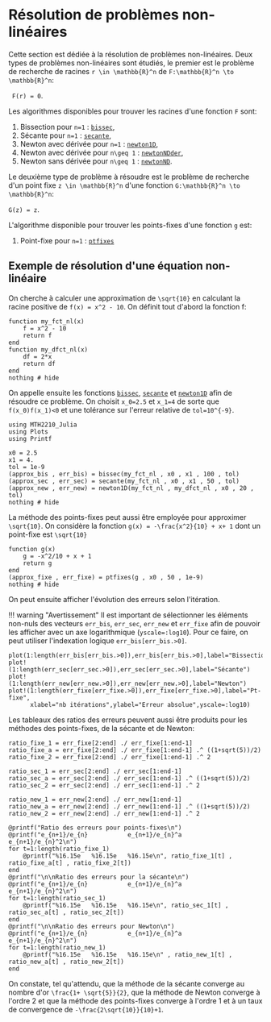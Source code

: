 # Résolution de problèmes non-linéaires

Cette section est dédiée à la résolution de problèmes non-linéaires. Deux types
 de problèmes non-linéaires sont étudiés, le premier est le problème de
 recherche de racines ``r \in \mathbb{R}^n`` de
 ``F:\mathbb{R}^n \to \mathbb{R}^n``:

`` F(r) = 0``.

Les algorithmes disponibles pour trouver les racines d'une fonction ``F`` sont:
1. Bissection pour ``n=1`` : [`bissec`](@ref),
2. Sécante pour ``n=1`` : [`secante`](@ref),
3. Newton avec dérivée pour ``n=1`` : [`newton1D`](@ref),
4. Newton avec dérivée pour ``n\geq 1`` : [`newtonNDder`](@ref),
5. Newton sans dérivée pour ``n\geq 1`` : [`newtonND`](@ref).

Le deuxième type de problème à résoudre est le problème de recherche d'un point
fixe ``z \in \mathbb{R}^n`` d'une fonction ``G:\mathbb{R}^n \to \mathbb{R}^n``:

``G(z) = z``.

L'algorithme disponible pour trouver les points-fixes d'une fonction ``g`` est:
1. Point-fixe pour ``n=1`` : [`ptfixes`](@ref)


## Exemple de résolution d'une équation non-linéaire

On cherche à calculer une approximation de ``\sqrt{10}`` en calculant la racine
positive de ``f(x) = x^2 - 10``. On définit tout d'abord la fonction f:

```@example 1
function my_fct_nl(x)
    f = x^2 - 10
    return f
end
function my_dfct_nl(x)
    df = 2*x
    return df
end
nothing # hide
```  

On appelle ensuite les fonctions [`bissec`](@ref), [`secante`](@ref) et
[`newton1D`](@ref) afin de résoudre ce problème. On choisit ``x_0=2.5`` et
``x_1=4`` de sorte que ``f(x_0)f(x_1)<0`` et une tolérance sur l'erreur relative
de ``tol=10^{-9}``.

```@example 1
using MTH2210_Julia
using Plots
using Printf

x0 = 2.5
x1 = 4.
tol = 1e-9
(approx_bis , err_bis) = bissec(my_fct_nl , x0 , x1 , 100 , tol)
(approx_sec , err_sec) = secante(my_fct_nl , x0 , x1 , 50 , tol)
(approx_new , err_new) = newton1D(my_fct_nl , my_dfct_nl , x0 , 20 , tol)
nothing # hide
```
La méthode des points-fixes peut aussi être employée pour approximer
``\sqrt{10}``. On considère la fonction ``g(x) = -\frac{x^2}{10} + x+ 1`` dont
un point-fixe est ``\sqrt{10}``

```@example 1
function g(x)
    g = -x^2/10 + x + 1
    return g
end
(approx_fixe , err_fixe) = ptfixes(g , x0 , 50 , 1e-9)
nothing # hide
```

On peut ensuite afficher l'évolution des erreurs selon l'itération.

!!! warning "Avertissement"
    Il est important de sélectionner les éléments non-nuls des vecteurs
    `err_bis`, `err_sec`, `err_new` et `err_fixe` afin de pouvoir les afficher
    avec un axe logarithmique (`yscale=:log10`). Pour ce faire, on peut
    utiliser l'indexation logique `err_bis[err_bis.>0]`.

```@example 1
plot(1:length(err_bis[err_bis.>0]),err_bis[err_bis.>0],label="Bissection")
plot!(1:length(err_sec[err_sec.>0]),err_sec[err_sec.>0],label="Sécante")
plot!(1:length(err_new[err_new.>0]),err_new[err_new.>0],label="Newton")
plot!(1:length(err_fixe[err_fixe.>0]),err_fixe[err_fixe.>0],label="Pt-fixe",
      xlabel="nb itérations",ylabel="Erreur absolue",yscale=:log10)
```
Les tableaux des ratios des erreurs peuvent aussi être produits pour les
méthodes des points-fixes, de la sécante et de Newton:

```@example 1
ratio_fixe_1 = err_fixe[2:end] ./ err_fixe[1:end-1]
ratio_fixe_a = err_fixe[2:end] ./ err_fixe[1:end-1] .^ ((1+sqrt(5))/2)
ratio_fixe_2 = err_fixe[2:end] ./ err_fixe[1:end-1] .^ 2

ratio_sec_1 = err_sec[2:end] ./ err_sec[1:end-1]
ratio_sec_a = err_sec[2:end] ./ err_sec[1:end-1] .^ ((1+sqrt(5))/2)
ratio_sec_2 = err_sec[2:end] ./ err_sec[1:end-1] .^ 2

ratio_new_1 = err_new[2:end] ./ err_new[1:end-1]
ratio_new_a = err_new[2:end] ./ err_new[1:end-1] .^ ((1+sqrt(5))/2)
ratio_new_2 = err_new[2:end] ./ err_new[1:end-1] .^ 2

@printf("Ratio des erreurs pour points-fixes\n")
@printf("e_{n+1}/e_{n}           e_{n+1}/e_{n}^a         e_{n+1}/e_{n}^2\n")
for t=1:length(ratio_fixe_1)
    @printf("%16.15e   %16.15e   %16.15e\n", ratio_fixe_1[t] , ratio_fixe_a[t] , ratio_fixe_2[t])
end
@printf("\n\nRatio des erreurs pour la sécante\n")
@printf("e_{n+1}/e_{n}           e_{n+1}/e_{n}^a         e_{n+1}/e_{n}^2\n")
for t=1:length(ratio_sec_1)
    @printf("%16.15e   %16.15e   %16.15e\n", ratio_sec_1[t] , ratio_sec_a[t] , ratio_sec_2[t])
end
@printf("\n\nRatio des erreurs pour Newton\n")
@printf("e_{n+1}/e_{n}           e_{n+1}/e_{n}^a         e_{n+1}/e_{n}^2\n")
for t=1:length(ratio_new_1)
    @printf("%16.15e   %16.15e   %16.15e\n" , ratio_new_1[t] , ratio_new_a[t] , ratio_new_2[t])
end
```

On constate, tel qu'attendu, que la méthode de la sécante converge au nombre
d'or ``\frac{1+ \sqrt{5}}{2}``, que la méthode de Newton converge à l'ordre 2
et que la méthode des points-fixes converge à l'ordre 1 et à un taux de
convergence de ``-\frac{2\sqrt{10}}{10}+1``.
